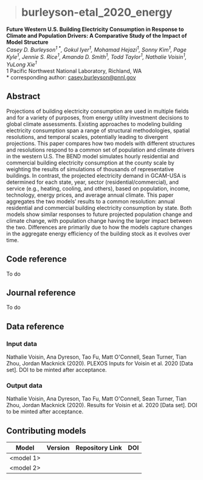 ># burleyson-etal_2020_energy
__Future Western U.S. Building Electricity Consumption in Response to Climate and Population Drivers: A Comparative Study of the Impact of Model Structure__  
*Casey D. Burleyson<sup>1 \*</sup>, Gokul Iyer<sup>1</sup>, Mohamad Hejazi<sup>1</sup>, Sonny Kim<sup>1</sup>, Page Kyle<sup>1</sup>, Jennie S. Rice<sup>1</sup>, Amanda D. Smith<sup>1</sup>, Todd Taylor<sup>1</sup>, Nathalie Voisin<sup>1</sup>, YuLong Xie<sup>1</sup>*  
1 Pacific Northwest National Laboratory, Richland, WA  
\* corresponding author: casey.burleyson@pnnl.gov

## Abstract
Projections of building electricity consumption are used in multiple fields and for a variety of purposes, from energy utility investment decisions to global climate assessments. Existing approaches to modeling building electricity consumption span a range of structural methodologies, spatial resolutions, and temporal scales, potentially leading to divergent projections. This paper compares how two models with different structures and resolutions respond to a common set of population and climate drivers in the western U.S. The BEND model simulates hourly residential and commercial building electricity consumption at the county scale by weighting the results of simulations of thousands of representative buildings. In contrast, the projected electricity demand in GCAM-USA is determined for each state, year, sector (residential/commercial), and service (e.g., heating, cooling, and others), based on population, income, technology, energy prices, and average annual climate. This paper aggregates the two models’ results to a common resolution: annual residential and commercial building electricity consumption by state. Both models show similar responses to future projected population change and climate change, with population change having the larger impact between the two. Differences are primarily due to how the models capture changes in the aggregate energy efficiency of the building stock as it evolves over time.

## Code reference
To do

## Journal reference
To do

## Data reference

### Input data
Nathalie Voisin, Ana Dyreson, Tao Fu, Matt O'Connell, Sean Turner, Tian Zhou, Jordan Macknick (2020). PLEXOS Inputs for Voisin et al. 2020 [Data set]. DOI to be minted after acceptance.

### Output data
Nathalie Voisin, Ana Dyreson, Tao Fu, Matt O'Connell, Sean Turner, Tian Zhou, Jordan Macknick (2020). Results for Voisin et al. 2020 [Data set]. DOI to be minted after acceptance.

## Contributing models
| Model | Version | Repository Link | DOI |
|-------|---------|-----------------|-----|
| <model 1> | <version> | <link to code repository> | <link to DOI dataset> |
| <model 2> | <version> | <link to code repository> | <link to DOI dataset> |
